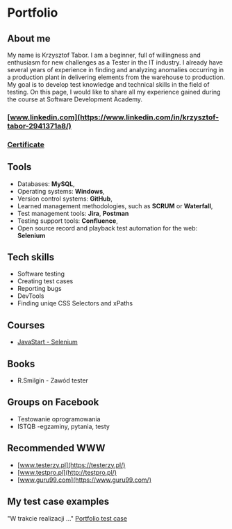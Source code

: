 # **Portfolio**
## About me
My name is Krzysztof Tabor. I am a beginner, full of willingness and enthusiasm for new challenges as a Tester in the IT industry. I already have several years of experience in finding and analyzing anomalies occurring in a production plant in delivering elements from the warehouse to production. My goal is to develop test knowledge and technical skills in the field of testing. On this page, I would like to share all my experience gained during the course at Software Development Academy.
### [www.linkedin.com](https://www.linkedin.com/in/krzysztof-tabor-2941371a8/)
### [Certificate](https://github.com/KrzysztofTab/Portfolio/blob/master/Certyfikat.pdf)
## Tools
  - Databases:  **MySQL**,
  - Operating systems:  **Windows**, 
  - Version control systems:  **GitHub**,
  - Learned management methodologies, such as  **SCRUM** or  **Waterfall**,
  - Test management tools:  **Jira**, **Postman**
  - Testing support tools:  **Confluence**,
  - Open source record and playback test automation for the web:  **Selenium**
## Tech skills
  - Software testing
  - Creating test cases
  - Reporting bugs
  - DevTools
  - Finding uniqe CSS Selectors and xPaths
## Courses
  - [JavaStart - Selenium](https://javastart.pl/kurs/selenium)
## Books
  - R.Smilgin - Zawód tester
## Groups on Facebook
  - Testowanie oprogramowania
  - ISTQB -egzaminy, pytania, testy
## Recommended WWW
  - [www.testerzy.pl](https://testerzy.pl/)
  - [www.testpro.pl](http://testpro.pl/)
  - [www.guru99.com](https://www.guru99.com/)
## My test case examples
  "W trakcie realizacji ..."
   [Portfolio test case](https://github.com/KrzysztofTab/Portfolio/blob/master/Portfolio.pdf)
